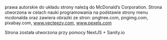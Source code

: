 prawa autorskie do układu strony należą do McDonald’s
Corporation.
Strona utworzona w celach nauki programowania na podstawie strony menu
mcdonalda oraz zawiera obrazki ze stron: pngtree.com, pngimg.com, pixabay.com, www.vecteezy.com, www.pexels.com

Strona została utworzona przy pomocy NextJS + Sanity.io
